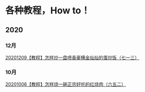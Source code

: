 # 各种教程，How to！

## 2020
### 12月
[20201209【教程】怎样炒一盘喷香豪横金灿灿的蛋炒饭（七一三）](writing/20201209【教程】怎样炒一盘喷香豪横金灿灿的蛋炒饭（七一三）.md)

### 10月
[20201006【教程】怎样烧一碗正宗好吃的红烧肉（六五二）](writing/20201006【教程】怎样烧一碗正宗好吃的红烧肉（六五二）.md)

